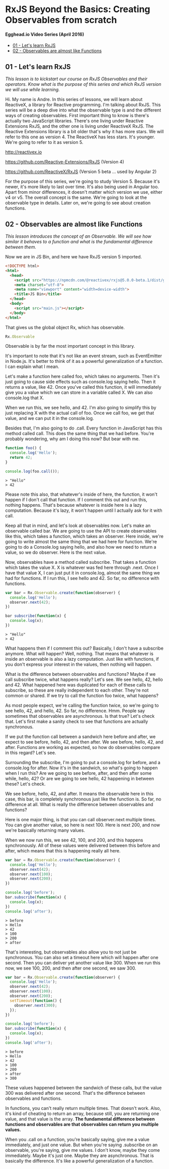 # RxJS Beyond the Basics: Creating Observables from scratch

#### Egghead.io Video Series (April 2016)
- [01 - Let's learn RxJS](https://egghead.io/lessons/rxjs-let-s-learn-rxjs?series=rxjs-beyond-the-basics-creating-observables-from-scratch#/tab-transcript)
- [02 - Observables are almost like Functions](https://egghead.io/lessons/rxjs-observables-are-almost-like-functions)

## 01 - Let's learn RxJS

*This lesson is to kickstart our course on RxJS Observables and their operators. Know what is the purpose of this series and which RxJS version we will use while learning.*

Hi. My name is Andre. In this series of lessons, we will learn about ReactiveX, a library for Reactive programming. I'm talking about RxJS. This series will be a deep dive into what the observable type is and the different ways of creating observables.
First important thing to know is there's actually two JavaScript libraries. There's one living under Reactive Extensions RxJS, and the other one is living under ReactiveX RxJS. The Reactive Extensions library is a bit older that's why it has more stars. We will refer to this one as version 4. The ReactiveX has less stars. It's younger. We're going to refer to it as version 5.

http://reactivex.io

https://github.com/Reactive-Extensions/RxJS (Version 4)

https://github.com/ReactiveX/RxJS (Version 5 beta … used by Angular 2)

For the purpose of this series, we're going to study Version 5. Because it's newer, it's more likely to last over time. It's also being used in Angular too. Apart from minor differences, it doesn't matter which version we use, either v4 or v5. The overall concept is the same. We're going to look at the observable type in details. Later on, we're going to see about creation functions.

## 02 - Observables are almost like Functions

*This lesson introduces the concept of an Observable. We will see how similar it behaves to a function and what is the fundamental difference between them.*

Now we are in JS Bin, and here we have RxJS version 5 imported.

```html
<!DOCTYPE html>
<html>
  <head>
    <script src="https://npmcdn.com/@reactivex/rxjs@5.0.0-beta.1/dist/global/Rx.umd.js"></script>
    <meta charset="utf-8">
    <meta name="viewport" content="width=device-width">
    <title>JS Bin</title>
  </head>
  <body>
    <script src="main.js"></script>
  </body>
</html>
```

That gives us the global object Rx, which has observable.

```JavaScript
Rx.Observable
```


Observable is by far the most important concept in this library.



It's important to note that it's not like an event stream, such as EventEmitter in Node.js. It's better to think of it as a powerful generalization of a function. I can explain what I mean.

Let's make a function here called foo, which takes no arguments. Then it's just going to cause side effects such as console.log saying hello. Then it returns a value, like 42. Once you've called this function, it will immediately give you a value which we can store in a variable called X. We can also console.log that X.

When we run this, we see hello, and 42. I'm also going to simplify this by just replacing X with the actual call of foo. Once we call foo, we get that value, and we can put it in the console.log.

Besides that, I'm also going to do .call. Every function in JavaScript has this method called call. This does the same thing that we had before. You're probably wondering, why am I doing this now? But bear with me.

```javascript
function foo() {
  console.log('Hello');
  return 42;
}

console.log(foo.call());
```
```
> "Hello"
> 42
```

Please note this also, that whatever's inside of here, the function, it won't happen if I don't call that function. If I comment this out and run this, nothing happens. That's because whatever is inside here is a lazy computation. Because it's lazy, it won't happen until I actually ask for it with call.

Keep all that in mind, and let's look at observables now. Let's make an observable called bar. We are going to use the API to create observables like this, which takes a function, which takes an observer. Here inside, we're going to write almost the same thing that we had here for function. We're going to do a Console.log saying hello, and also how we need to return a value, so we do observer. Here is the next value.

Now, observables have a method called subscribe. That takes a function which takes the value X. X is whatever was fed here through .next. Once I have that value X, I can just put it in console.log, almost the same thing we had for functions. If I run this, I see hello and 42. So far, no difference with functions.

```javascript
var bar = Rx.Observable.create(function(observer) {
  console.log('Hello');
  observer.next(42);
})

bar subscribe(function(x) {
  console.log(x);
})
```
```
> "Hello"
> 42
```

What happens then if I comment this out? Basically, I don't have a subscribe anymore. What will happen? Well, nothing. That means that whatever is inside an observable is also a lazy computation. Just like with functions, if you don't express your interest in the values, then nothing will happen.

What is the difference between observables and functions? Maybe if we call subscribe twice, what happens really? Let's see. We see hello, 42, hello and 42. What happened here was duplicated for each of these calls to subscribe, so these are really independent to each other. They're not common or shared. If we try to call the function foo twice, what happens?

As most people expect, we're calling the function twice, so we're going to see hello, 42, and hello, 42. So far, no difference. Hmm. People say sometimes that observables are asynchronous. Is that true? Let's check that. Let's first make a sanity check to see that functions are actually synchronous.

If we put the function call between a sandwich here before and after, we expect to see before, hello, 42, and then after. We see before, hello, 42, and after. Functions are working as expected, so how do observables compare in this regard? Let's see.

Surrounding the subscribe, I'm going to put a console.log for before, and a console.log for after. Now it's in the sandwich, so what's going to happen when I run this? Are we going to see before, after, and then after some while, hello, 42? Or are we going to see hello, 42 happening in between these? Let's check.

We see before, hello, 42, and after. It means the observable here in this case, this bar, is completely synchronous just like the function is. So far, no difference at all. What is really the difference between observables and functions?

Here is one major thing, is that you can call observer.next multiple times. You can give another value, so here is next 100. Here is next 200, and now we're basically returning many values.

When we now run this, we see 42, 100, and 200, and this happens synchronously. All of these values were delivered between this before and after, which means that this is happening really all here.

```javascript
var bar = Rx.Observable.create(function(observer) {
  console.log('Hello');
  observer.next(42);
  observer.next(100);
  observer.next(200);
})

console.log('before');
bar.subscribe(function(x) {
  console.log(x);
})
console.log('after');
```
```
> before
> Hello
> 42
> 100
> 200
> after
```

That's interesting, but observables also allow you to not just be synchronous. You can also set a timeout here which will happen after one second. Then you can deliver yet another value like 300. When we run this now, we see 100, 200, and then after one second, we saw 300.

```javascript
var bar = Rx.Observable.create(function(observer) {
  console.log('Hello');
  observer.next(42);
  observer.next(100);
  observer.next(200);
  setTimeout(function() {
    observer.next(300);
  });
})

console.log('before');
bar.subscribe(function(x) {
  console.log(x);
})
console.log('after');
```
```
> before
> Hello
> 42
> 100
> 200
> after
> 300
```

These values happened between the sandwich of these calls, but the value 300 was delivered after one second. That's the difference between observables and functions.

In functions, you can't really return multiple times. That doesn't work. Also, it's kind of cheating to return an array, because still, you are returning one value, and that value is the array. **The fundamental difference between functions and observables are that observables can return you multiple values.**

When you .call on a function, you're basically saying, give me a value immediately, and just one value. But when you're saying .subscribe on an observable, you're saying, give me values. I don't know, maybe they come immediately. Maybe it's just one. Maybe they are asynchronous. That is basically the difference. It's like a powerful generalization of a function.
